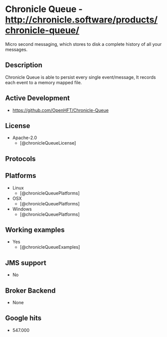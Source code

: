 # Chronicle Queue - http://chronicle.software/products/chronicle-queue/
Micro second messaging, which stores to disk a complete history of all your messages.


## Description
Chronicle Queue is able to persist every single event/message, It records each event to a memory mapped file.


## Active Development
- https://github.com/OpenHFT/Chronicle-Queue


## License
- Apache-2.0
    - [@chronicleQueueLicense]


## Protocols


## Platforms
- Linux
    - [@chronicleQueuePlatforms]
- OSX
    - [@chronicleQueuePlatforms]
- Windows
    - [@chronicleQueuePlatforms]


## Working examples
- Yes
    - [@chronicleQueueExamples]


## JMS support
- No


## Broker Backend
- None


## Google hits
- 547.000
